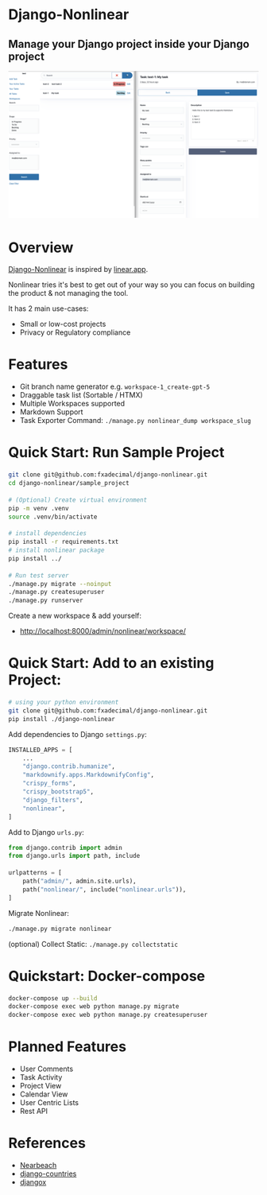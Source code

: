 # Django-Nonlinear

## Manage your Django project inside your Django project


![screenshot.png](screenshot.png)


Overview
========

[Django-Nonlinear](https://github.com/fxadecimal/django-nonlinear) is inspired by [linear.app](https://linear.app).


Nonlinear tries it's best to get out of your way so you can focus on building the product & not managing the tool.

It has 2 main use-cases:

- Small or low-cost projects
- Privacy or Regulatory compliance


Features
========


- Git branch name generator e.g. `workspace-1_create-gpt-5`
- Draggable task list (Sortable / HTMX)
- Multiple Workspaces supported
- Markdown Support
- Task Exporter Command: `./manage.py nonlinear_dump workspace_slug`



Quick Start: Run Sample Project
===============================


```sh
git clone git@github.com:fxadecimal/django-nonlinear.git
cd django-nonlinear/sample_project

# (Optional) Create virtual environment
pip -m venv .venv 
source .venv/bin/activate

# install dependencies
pip install -r requirements.txt
# install nonlinear package
pip install ../

# Run test server
./manage.py migrate --noinput
./manage.py createsuperuser
./manage.py runserver
```

Create a new workspace & add yourself:

- [http://localhost:8000/admin/nonlinear/workspace/](http://localhost:8000/admin/nonlinear/workspace/)


Quick Start: Add to an existing Project:
========================================

```sh
# using your python environment
git clone git@github.com:fxadecimal/django-nonlinear.git
pip install ./django-nonlinear
```

Add dependencies to Django `settings.py`:

```py
INSTALLED_APPS = [
    ...
    "django.contrib.humanize",
    "markdownify.apps.MarkdownifyConfig",
    "crispy_forms",
    "crispy_bootstrap5",
    "django_filters",
    "nonlinear",
]
```

Add to Django `urls.py`:

```py
from django.contrib import admin
from django.urls import path, include

urlpatterns = [
    path("admin/", admin.site.urls),
    path("nonlinear/", include("nonlinear.urls")),
]
```

Migrate Nonlinear:

```sh
./manage.py migrate nonlinear
```

(optional) Collect Static: `./manage.py collectstatic`


Quickstart: Docker-compose
==========================

```sh
docker-compose up --build
docker-compose exec web python manage.py migrate
docker-compose exec web python manage.py createsuperuser
```


Planned Features
================

- User Comments
- Task Activity
- Project View
- Calendar View
- User Centric Lists
- Rest API


References
==========

- [Nearbeach](https://github.com/nearbeach/NearBeach/)
- [django-countries](https://github.com/SmileyChris/django-countries)
- [djangox](https://github.com/wsvincent/djangox)